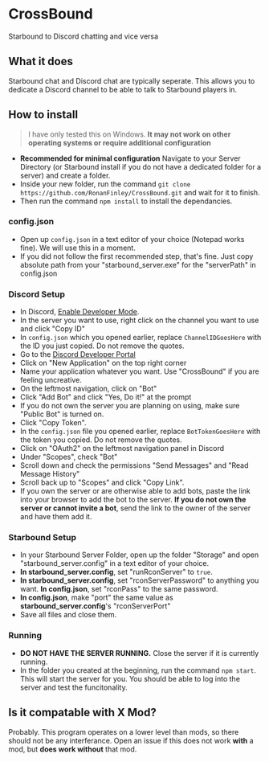 # CrossBound
Starbound to Discord chatting and vice versa

## What it does
Starbound chat and Discord chat are typically seperate. This allows you to dedicate a Discord channel to be able to talk to Starbound players in.

## How to install
> I have only tested this on Windows. **It may not work on other operating systems or require additional configuration**
* **Recommended for minimal configuration** Navigate to your Server Directory (or Starbound install if you do not have a dedicated folder for a server)
and create a folder.
* Inside your new folder, run the command `git clone https://github.com/RonanFinley/CrossBound.git` and wait for it to finish.
* Then run the command `npm install` to install the dependancies.

### config.json
* Open up `config.json` in a text editor of your choice (Notepad works fine). We will use this in a moment.
* If you did not follow the first recommended step, that's fine. Just copy absolute path from your "starbound_server.exe" for the "serverPath" in config.json

### Discord Setup
* In Discord, [Enable Developer Mode](https://support.discord.com/hc/en-us/articles/206346498-Where-can-I-find-my-User-Server-Message-ID).
* In the server you want to use, right click on the channel you want to use and click "Copy ID"
* In `config.json` which you opened earlier, replace `ChannelIDGoesHere` with the ID you just copied. Do not remove the quotes.
* Go to the [Discord Developer Portal](https://discord.com/developers/applications)
* Click on "New Application" on the top right corner
* Name your application whatever you want. Use "CrossBound" if you are feeling uncreative.
* On the leftmost navigation, click on "Bot"
* Click "Add Bot" and click "Yes, Do it!" at the prompt
* If you do not own the server you are planning on using, make sure "Public Bot" is turned on.
* Click "Copy Token".
* In the `config.json` file you opened earlier, replace `BotTokenGoesHere` with the token you copied. Do not remove the quotes.
* Click on "OAuth2" on the leftmost navigation panel in Discord
* Under "Scopes", check "Bot"
* Scroll down and check the permissions "Send Messages" and "Read Message History"
* Scroll back up to "Scopes" and click "Copy Link".
* If you own the server or are otherwise able to add bots, paste the link into your browser to add the bot to the server. **If you do not own the server or cannot invite a bot**, send the link to the owner of the server and have them add it.

### Starbound Setup
* In your Starbound Server Folder, open up the folder "Storage" and open "starbound_server.config" in a text editor of your choice.
* **In starbound_server.config**, set "runRconServer" to `true`.
* **In starbound_server.config**, set "rconServerPassword" to anything you want. **In config.json**, set "rconPass" to the same password.
* **In config.json**, make "port" the same value as **starbound_server.config**'s "rconServerPort"
* Save all files and close them.

### Running
* **DO NOT HAVE THE SERVER RUNNING.** Close the server if it is currently running.
* In the folder you created at the beginning, run the command `npm start`. This will start the server for you. You should be able to log into the server and test the funcitonality.

## Is it compatable with X Mod?
Probably. This program operates on a lower level than mods, so there should not be any interferance. Open an issue if this does not work **with** a mod, but **does work without** that mod.

